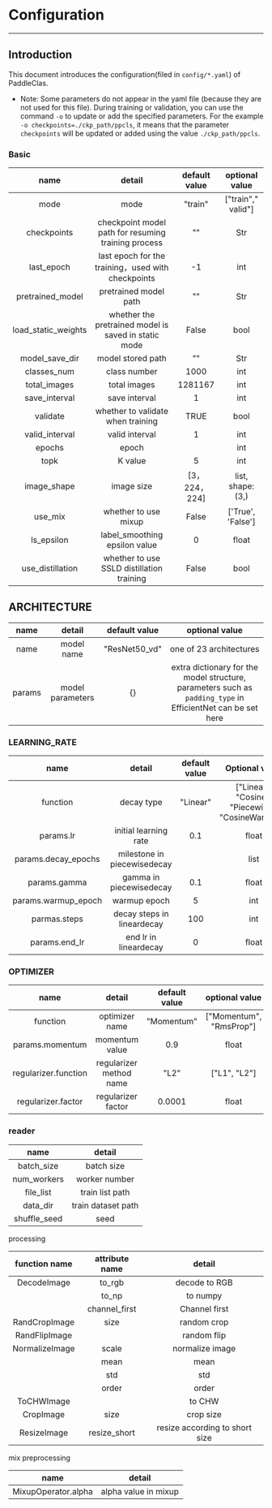 # Configuration

---

## Introduction

This document introduces the configuration(filed in `config/*.yaml`) of PaddleClas.

* Note: Some parameters do not appear in the yaml file (because they are not used for this file). During training or validation, you can use the command `-o` to update or add the specified parameters. For the example `-o checkpoints=./ckp_path/ppcls`, it means that the parameter `checkpoints` will be updated or added using the value `./ckp_path/ppcls`.

### Basic

| name | detail | default value | optional value |
|:---:|:---:|:---:|:---:|
| mode | mode | "train" | ["train"," valid"] |
| checkpoints | checkpoint model path for resuming training process | "" | Str |
| last_epoch | last epoch for the training，used with checkpoints | -1 | int |
| pretrained_model | pretrained model path | "" | Str |
| load_static_weights | whether the pretrained model is saved in static mode | False | bool |
| model_save_dir | model stored path | "" | Str |
| classes_num | class number | 1000 | int |
| total_images | total images | 1281167 | int |
| save_interval | save interval | 1 | int |
| validate | whether to validate when training | TRUE | bool |
| valid_interval | valid interval | 1 | int |
| epochs | epoch |  | int |
| topk | K value | 5 | int |
| image_shape | image size | [3，224，224] | list, shape: (3,) |
| use_mix | whether to use mixup | False | ['True', 'False'] |
| ls_epsilon | label_smoothing epsilon value| 0 | float |
| use_distillation | whether to use SSLD distillation training | False | bool |


## ARCHITECTURE

| name | detail | default value | optional value |
|:---:|:---:|:---:|:---:|
| name | model name | "ResNet50_vd" | one of 23 architectures |
| params | model parameters | {} | extra dictionary for the model structure, parameters such as `padding_type` in EfficientNet can be set here |


### LEARNING_RATE

| name | detail | default value |Optional value |
|:---:|:---:|:---:|:---:|
| function | decay type | "Linear" | ["Linear", "Cosine", <br> "Piecewise", "CosineWarmup"] |
| params.lr | initial learning rate | 0.1 | float |
| params.decay_epochs | milestone in piecewisedecay |  | list |
| params.gamma | gamma in piecewisedecay | 0.1 | float |
| params.warmup_epoch | warmup epoch | 5 | int |
| parmas.steps | decay steps in lineardecay | 100 | int |
| params.end_lr | end lr in lineardecay | 0 | float |

### OPTIMIZER

| name | detail | default value | optional value |
|:---:|:---:|:---:|:---:|
| function | optimizer name | "Momentum" | ["Momentum", "RmsProp"] |
| params.momentum | momentum value | 0.9 | float |
| regularizer.function | regularizer method name | "L2" | ["L1", "L2"] |
| regularizer.factor | regularizer factor | 0.0001 | float |

### reader

| name | detail |
|:---:|:---:|
| batch_size | batch size |
| num_workers | worker number |
| file_list | train list path |
| data_dir | train  dataset path |
| shuffle_seed | seed |

processing

| function name | attribute name | detail |
|:---:|:---:|:---:|
| DecodeImage | to_rgb | decode to RGB |
|  | to_np | to numpy |
|  | channel_first | Channel first |
| RandCropImage | size | random crop |
| RandFlipImage | | random flip |
| NormalizeImage | scale | normalize image |
|  | mean | mean |
|  | std | std |
|  | order | order |
| ToCHWImage |  | to CHW |
| CropImage | size | crop size |
| ResizeImage | resize_short | resize according to short size |

mix preprocessing

| name| detail|
|:---:|:---:|
| MixupOperator.alpha | alpha value in mixup|
